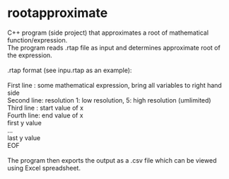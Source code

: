 rootapproximate
===============

C++ program (side project) that approximates a root of mathematical function/expression.<br>
The program reads .rtap file as input and determines approximate root of the expression.<br>
<br>
.rtap format (see inpu.rtap as an example):<br>
<br>
First line : some mathematical expression, bring all variables to right hand side<br>
Second line: resolution 1: low resolution, 5: high resolution (umlimited)<br>
Third line : start value of x<br>
Fourth line: end value of x<br>
first y value<br>
...<br>
last y value<br>
EOF<br>
<br>
The program then exports the output as a .csv file which can be viewed using Excel spreadsheet.
